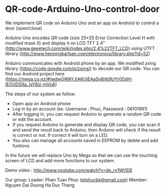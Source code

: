 QR-code-Arduino-Uno-control-door
==========================================================================================================================

We implement QR code on Arduino Uno and an app on Android to control a door (open/close)

Arduino Uno encodes QR code (size 25*25 Error Correction Level H with modified mask 0) and display it on LCD TFT 2.4"
(http://www.geeetech.com/wiki/index.php/2.4%22TFT_LCD) using UTFT library (http://www.henningkarlsen.com/electronics/library.php?id=52)

Arduino communicates with Android phone by an app. We modified zxing library (https://code.google.com/p/zxing/) to 
decode our QR code. You can find our Android project here (https://mega.co.nz/#!wdwGWAYJ!AKUjEAaSn8iitt9UYr0DdH-IEOUDSXa_jsY8iz-mVnA)

The steps of our system as follow:

- Open app on Android phone
- Log in by an account (ex: Username : Phuc, Password : 08101991)
- After logging in, you can request Arduino to generate a random QR code or edit the account.
- If you request Arduino to generate and display QR code, you can scan it and send the result back to Arduino, then
Arduino will check if the result is correct or not. If correct it will turn on a LED.
- You also can manage all accounts saved in EEPROM by delete and add funtions 

In the future we will replace Uno by Mega so that we can use the touching screen of LCD and add more functions to our system.

Demo video : http://www.youtube.com/watch?v=de_rx1Wt1DE

Our group: 
            Leader: Phan Tuan Phuc (ptphucbk@gmail.com)
            Member: Nguyen Dai Duong
                    Ha Duc Thang
